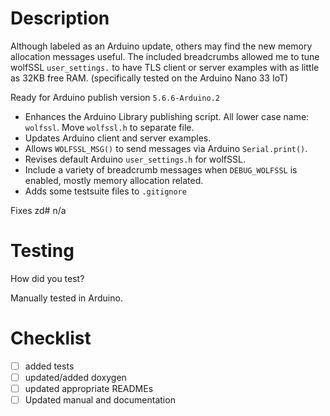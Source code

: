 # Description

Although labeled as an Arduino update, others may find the new memory allocation messages useful. The included breadcrumbs allowed me to tune wolfSSL `user_settings.` to have TLS client or server examples with as little as 32KB free RAM. (specifically tested on the Arduino Nano 33 IoT)

Ready for Arduino publish version `5.6.6-Arduino.2`

- Enhances the Arduino Library publishing script. All lower case name: `wolfssl`. Move `wolfssl.h` to separate file.
- Updates Arduino client and server examples.
- Allows `WOLFSSL_MSG()` to send messages via Arduino `Serial.print()`. 
- Revises default Arduino `user_settings.h` for wolfSSL. 
- Include a variety of breadcrumb messages when `DEBUG_WOLFSSL` is enabled, mostly memory allocation related.
- Adds some testsuite files to `.gitignore`


Fixes zd# n/a

# Testing

How did you test?

Manually tested in Arduino. 



# Checklist

 - [ ] added tests
 - [ ] updated/added doxygen
 - [ ] updated appropriate READMEs
 - [ ] Updated manual and documentation
